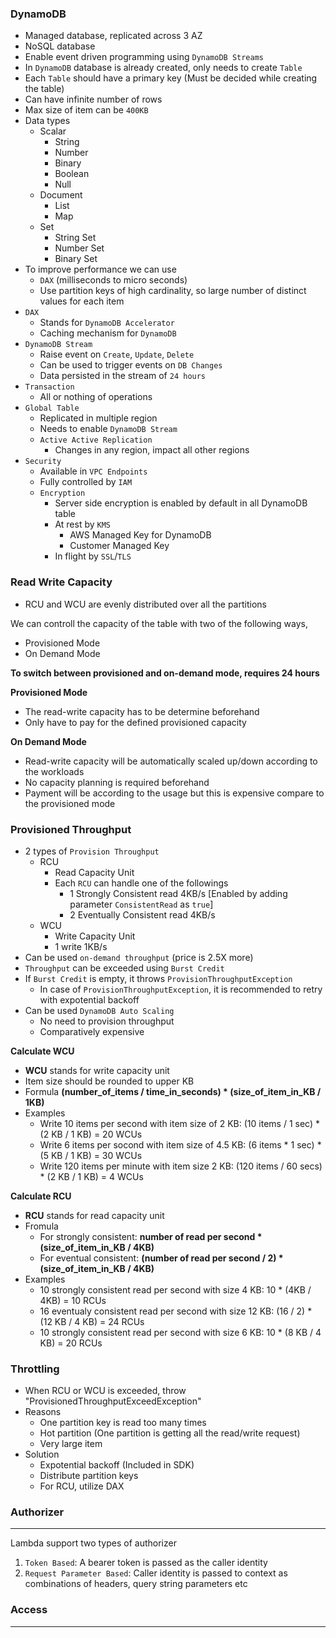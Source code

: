 ### DynamoDB

- Managed database, replicated across 3 AZ
- NoSQL database
- Enable event driven programming using `DynamoDB Streams`
- In `DynamoDB` database is already created, only needs to create `Table`
- Each `Table` should have a primary key (Must be decided while creating the table)
- Can have infinite number of rows
- Max size of item can be `400KB`
- Data types
  - Scalar
    - String
    - Number
    - Binary
    - Boolean
    - Null
  - Document
    - List
    - Map
  - Set
    - String Set
    - Number Set
    - Binary Set
- To improve performance we can use
  - `DAX` (milliseconds to micro seconds)
  - Use partition keys of high cardinality, so large number of distinct values for each item
- `DAX`
  - Stands for `DynamoDB Accelerator`
  - Caching mechanism for `DynamoDB`
- `DynamoDB Stream`
  - Raise event on `Create`, `Update`, `Delete`
  - Can be used to trigger events on `DB Changes`
  - Data persisted in the stream of `24 hours`
- `Transaction`
  - All or nothing of operations
- `Global Table`
  - Replicated in multiple region
  - Needs to enable `DynamoDB Stream`
  - `Active Active Replication`
    - Changes in any region, impact all other regions
- `Security`
  - Available in `VPC Endpoints`
  - Fully controlled by `IAM`
  - `Encryption`
    - Server side encryption is enabled by default in all DynamoDB table
    - At rest by `KMS`
      - AWS Managed Key for DynamoDB
      - Customer Managed Key
    - In flight by `SSL`/`TLS`

### Read Write Capacity

- RCU and WCU are evenly distributed over all the partitions   

We can controll the capacity of the table with two of the following ways,

- Provisioned Mode
- On Demand Mode

__To switch between provisioned and on-demand mode, requires 24 hours__

**Provisioned Mode**

- The read-write capacity has to be determine beforehand
- Only have to pay for the defined provisioned capacity

**On Demand Mode**

- Read-write capacity will be automatically scaled up/down according to the workloads
- No capacity planning is required beforehand
- Payment will be according to the usage but this is expensive compare to the provisioned mode



### Provisioned Throughput

- 2 types of `Provision Throughput`
  - RCU
    - Read Capacity Unit
    - Each `RCU` can handle one of the followings
      - 1 Strongly Consistent read 4KB/s [Enabled by adding parameter `ConsistentRead` as `true`]
      - 2 Eventually Consistent read 4KB/s
  - WCU
    - Write Capacity Unit
    - 1 write 1KB/s
- Can be used `on-demand throughput` (price is 2.5X more)
- `Throughput` can be exceeded using `Burst Credit`
- If `Burst Credit` is empty, it throws `ProvisionThroughputException`
  - In case of `ProvisionThroughputException`, it is recommended to retry with expotential backoff
- Can be used `DynamoDB Auto Scaling`
  - No need to provision throughput
  - Comparatively expensive

**Calculate WCU**

- __WCU__ stands for write capacity unit 
- Item size should be rounded to upper KB
- Formula __(number_of_items / time_in_seconds) * (size_of_item_in_KB / 1KB)__
- Examples
  - Write 10 items per second with item size of 2 KB: (10 items / 1 sec) * (2 KB / 1 KB) = 20 WCUs
  - Write 6 items per socond with item size of 4.5 KB: (6 items * 1 sec) * (5 KB / 1 KB) = 30 WCUs
  - Write 120 items per minute with item size 2 KB: (120 items / 60 secs) * (2 KB / 1 KB) = 4 WCUs

**Calculate RCU**

- __RCU__ stands for read capacity unit
- Fromula 
   - For strongly consistent: __number of read per second * (size_of_item_in_KB / 4KB)__
   - For eventual consistent: __(number of read per second / 2) * (size_of_item_in_KB / 4KB)__
- Examples
  - 10 strongly consistent read per second with size 4 KB: 10 * (4KB / 4KB) = 10 RCUs
  - 16 eventualy consistent read per second with size 12 KB: (16 / 2) * (12 KB / 4 KB) = 24 RCUs
  - 10 strongly consistent read per second with size 6 KB: 10 * (8 KB / 4 KB) = 20 RCUs

### Throttling

- When RCU or WCU is exceeded, throw "ProvisionedThroughputExceedException"
- Reasons
  - One partition key is read too many times
  - Hot partition (One partition is getting all the read/write request)
  - Very large item
- Solution
  - Expotential backoff (Included in SDK)
  - Distribute partition keys
  - For RCU, utilize DAX

### Authorizer

---

Lambda support two types of authorizer

1. `Token Based`: A bearer token is passed as the caller identity
2. `Request Parameter Based`: Caller identity is passed to context as combinations of headers, query string parameters etc

### Access

---
